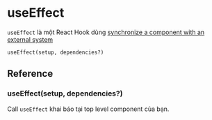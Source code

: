 # useEffect

`useEffect` là một React Hook dùng [synchronize a component with an external system](https://react.dev/learn/synchronizing-with-effects)

    useEffect(setup, dependencies?)

## Reference

### useEffect(setup, dependencies?) 

Call `useEffect` khai báo tại top level component của bạn.
